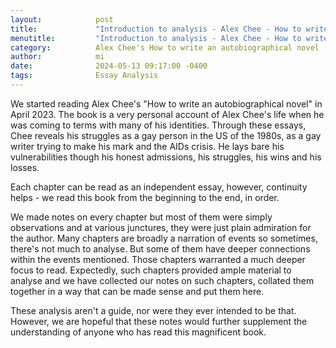 ```yaml
---
layout:            post
title:             "Introduction to analysis - Alex Chee - How to write an autobiographical novel"
menutitle:         "Introduction to analysis - Alex Chee - How to write an autobiographical novel"
category:          Alex Chee's How to write an autobiographical novel
author:            mi
date:              2024-05-13 09:17:00 -0400
tags:              Essay Analysis
---
```


We started reading Alex Chee's "How to write an autobiographical novel" in April 2023. The book is a very personal account of Alex Chee's life when he was coming to terms with many of his identities. Through these essays, Chee reveals his struggles as a gay person in the US of the 1980s, as a gay writer trying to make his mark and the AIDs crisis. He lays bare his vulnerabilities though his honest admissions, his struggles, his wins and his losses.

Each chapter can be read as an independent essay, however, continuity helps - we read this book from the beginning to the end, in order.

We made notes on every chapter but most of them were simply observations and at various junctures, they were just plain admiration for the author. Many chapters are broadly a narration of events so sometimes, there's not much to analyse. But some of them have deeper connections within the events mentioned. Those chapters warranted a much deeper focus to read. Expectedly, such chapters provided ample material to analyse and we have collected our notes on such chapters, collated them together in a way that can be made sense and put them here.

These analysis aren't a guide, nor were they ever intended to be that. However, we are hopeful that these notes would further supplement the understanding of anyone who has read this magnificent book.
